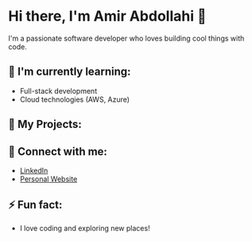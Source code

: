 # Hi there, I'm Amir Abdollahi 👋

I'm a passionate software developer who loves building cool things with code.

## 🌱 I'm currently learning:
- Full-stack development
- Cloud technologies (AWS, Azure)

## 🚀 My Projects:

## 💬 Connect with me:
- [LinkedIn](https://linkedin.com/in/amir-abdollahi-k)
- [Personal Website](https://amir.abdollahi.dev)

## ⚡ Fun fact:
- I love coding and exploring new places!

